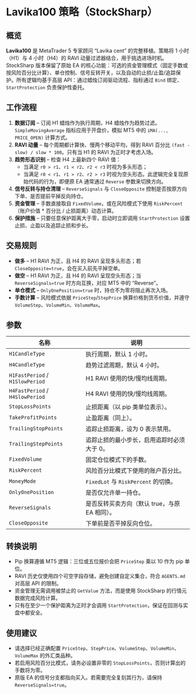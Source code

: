 # Lavika100 策略（StockSharp）

## 概览
**Lavika100** 是 MetaTrader 5 专家顾问 “Lavika  cent” 的完整移植。策略将 1 小时（H1）与 4 小时（H4）的 RAVI 动量过滤器结合，用于挑选进场时机。StockSharp 版本保留了原始 EA 的核心功能：可选的资金管理模式（固定手数或按风险百分比计算）、单仓控制、信号反转开关，以及自动的止损/止盈/追踪保护。所有逻辑均基于高层 API：通过蜡烛订阅驱动流程、指标通过 `Bind` 绑定、`StartProtection` 负责保护性委托。

## 工作流程
1. **数据订阅** – 订阅 H1 蜡烛作为执行周期，H4 蜡烛作为趋势过滤。`SimpleMovingAverage` 指标应用于开盘价，模拟 MT5 中的 `iMA(..., PRICE_OPEN)` 计算方式。
2. **RAVI 动量** – 每个周期都计算快、慢两个移动平均，得到 RAVI 百分比 `(fast - slow) / slow * 100`。只有当 H1 的 RAVI 为正时才考虑入场。
3. **趋势形态识别** – 检查 H4 上最新四个 RAVI 值：
   - 当满足 `r0 > r1`、`r1 < r2`、`r2 < r3` 时视为多头形态；
   - 当满足 `r0 < r1`、`r1 > r2`、`r2 > r3` 时视为空头形态。此逻辑完全复现原始代码的行为，即便原 EA 通常通过 `Reverse` 参数来切换方向。
4. **信号反转与持仓清理** – `ReverseSignals` 与 `CloseOpposite` 控制是否按原方向下单、是否提前平掉反向持仓。
5. **资金管理** – 手数直接取自 `FixedVolume`，或在风险模式下使用 `RiskPercent`（账户价值 * 百分比 / 止损距离）动态计算。
6. **保护措施** – 只要任意保护距离大于零，启动时立即调用 `StartProtection` 设置止损、止盈以及追踪止损和步长。

## 交易规则
- **做多** – H1 RAVI 为正，且 H4 的 RAVI 呈现多头形态；若 `CloseOpposite=true`，会在买入前先平掉空单。
- **做空** – H1 RAVI 为正，且 H4 的 RAVI 呈现空头形态；当 `ReverseSignals=true` 时方向互换，对应 MT5 中的 “Reverse”。
- **单仓模式** – `OnlyOnePosition=true` 时，持仓不为零将阻止再次入场。
- **手数计算** – 风险模式依据 `PriceStep`/`StepPrice` 换算价格到货币价值，并遵守 `VolumeStep`、`VolumeMin`、`VolumeMax`。

## 参数
| 名称 | 说明 |
| --- | --- |
| `H1CandleType` | 执行周期，默认 1 小时。 |
| `H4CandleType` | 趋势过滤周期，默认 4 小时。 |
| `H1FastPeriod` / `H1SlowPeriod` | H1 RAVI 使用的快/慢均线周期。 |
| `H4FastPeriod` / `H4SlowPeriod` | H4 RAVI 使用的快/慢均线周期。 |
| `StopLossPoints` | 止损距离（以 pip 类单位表示）。 |
| `TakeProfitPoints` | 止盈距离（同上）。 |
| `TrailingStopPoints` | 追踪止损距离，设为 0 表示禁用。 |
| `TrailingStepPoints` | 追踪止损的最小步长，启用追踪时必须大于 0。 |
| `FixedVolume` | 固定仓位模式下的手数。 |
| `RiskPercent` | 风险百分比模式下使用的账户百分比。 |
| `MoneyMode` | `FixedLot` 与 `RiskPercent` 的切换。 |
| `OnlyOnePosition` | 是否仅允许单一持仓。 |
| `ReverseSignals` | 是否反转买卖方向（默认 true，与原 EA 相同）。 |
| `CloseOpposite` | 下单前是否平掉反向仓位。 |

## 转换说明
- Pip 换算遵循 MT5 逻辑：三位或五位报价会把 `PriceStep` 乘以 10 作为 pip 单位。
- RAVI 历史仅使用四个可空字段存储，避免创建自定义集合，符合 `AGENTS.md` 对高层 API 的限制。
- 资金管理无需调用被禁止的 `GetValue` 方法，而是使用 StockSharp 的行情元数据完成风险计算。
- 只有在至少一个保护距离为正时才会调用 `StartProtection`，保证在回测与实盘中都安全。

## 使用建议
- 请选择已经正确配置 `PriceStep`、`StepPrice`、`VolumeStep`、`VolumeMin`、`VolumeMax` 的外汇类品种。
- 若启用风险百分比模式，请务必设置非零的 `StopLossPoints`，否则计算出的手数将为零。
- 原版 EA 的信号分支都指向买入。若需要完全复刻其行为，请保持 `ReverseSignals=true`。
